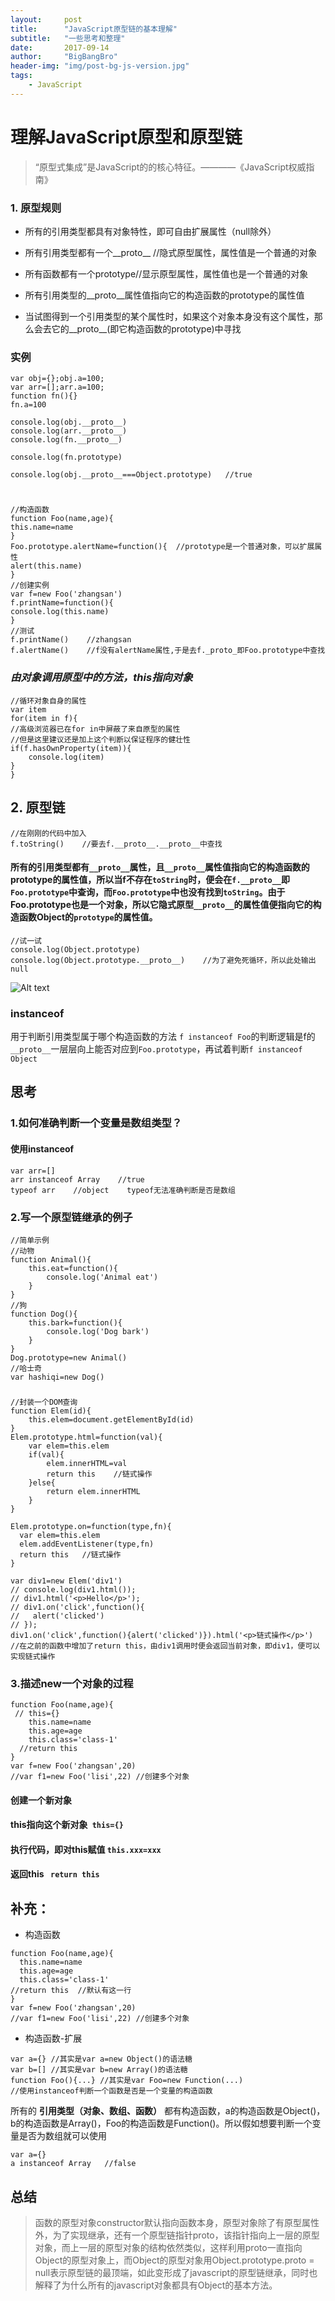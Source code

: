 ```yaml
---
layout:     post
title:      "JavaScript原型链的基本理解"
subtitle:   "一些思考和整理"
date:       2017-09-14
author:     "BigBangBro"
header-img: "img/post-bg-js-version.jpg"
tags:
    - JavaScript 
---
```



# 理解JavaScript原型和原型链

> “原型式集成”是JavaScript的的核心特征。————《JavaScript权威指南》

### 1. 原型规则

* 所有的引用类型都具有对象特性，即可自由扩展属性（null除外）

* 所有引用类型都有一个__proto__ //隐式原型属性，属性值是一个普通的对象
* 所有函数都有一个prototype//显示原型属性，属性值也是一个普通的对象

* 所有引用类型的__proto__属性值指向它的构造函数的prototype的属性值

* 当试图得到一个引用类型的某个属性时，如果这个对象本身没有这个属性，那么会去它的__proto__(即它构造函数的prototype)中寻找

### 实例
```
var obj={};obj.a=100;
var arr=[];arr.a=100;
function fn(){}
fn.a=100

console.log(obj.__proto__)
console.log(arr.__proto__)
console.log(fn.__proto__)

console.log(fn.prototype)

console.log(obj.__proto__===Object.prototype)   //true
```
#
```
//构造函数
function Foo(name,age){
this.name=name
}
Foo.prototype.alertName=function(){  //prototype是一个普通对象，可以扩展属性
alert(this.name)   
}    
//创建实例
var f=new Foo('zhangsan')
f.printName=function(){
console.log(this.name)
}
//测试
f.printName()    //zhangsan
f.alertName()    //f没有alertName属性,于是去f._proto_即Foo.prototype中查找

```
### *由对象调用原型中的方法，this指向对象*
```
//循环对象自身的属性
var item
for(item in f){
//高级浏览器已在for in中屏蔽了来自原型的属性
//但是这里建议还是加上这个判断以保证程序的健壮性
if(f.hasOwnProperty(item)){
    console.log(item)
}
}
```
## 2. 原型链
```
//在刚刚的代码中加入
f.toString()    //要去f.__proto__.__proto__中查找
```
#### 所有的引用类型都有```__proto__```属性，且```__proto__```属性值指向它的构造函数的prototype的属性值，所以当f不存在```toString```时，便会在```f.__proto__```即```Foo.prototype```中查询，而```Foo.prototype```中也没有找到```toString```。由于Foo.prototype也是一个对象，所以它隐式原型```__proto__```的属性值便指向它的构造函数Object的```prototype```的属性值。
```
//试一试
console.log(Object.prototype) 
console.log(Object.prototype.__proto__)    //为了避免死循环，所以此处输出null
```
![Alt text](https://github.com/QiaoBang/QiaoBang.github.io/blob/master/img/prototype.png?raw=true)

### instanceof

用于判断引用类型属于哪个构造函数的方法
```f instanceof Foo```的判断逻辑是f的```__proto__```一层层向上能否对应到```Foo.prototype```，再试着判断```f instanceof Object```

## 思考
### 1.如何准确判断一个变量是数组类型？
#### 使用instanceof
``` 
var arr=[]
arr instanceof Array    //true
typeof arr    //object    typeof无法准确判断是否是数组
```
### 2.写一个原型链继承的例子
```
//简单示例
//动物
function Animal(){
    this.eat=function(){
        console.log('Animal eat')
    }
}
//狗
function Dog(){
    this.bark=function(){
        console.log('Dog bark')
    }
}
Dog.prototype=new Animal()
//哈士奇
var hashiqi=new Dog()
```
### 
```
//封装一个DOM查询
function Elem(id){
    this.elem=document.getElementById(id)
}
Elem.prototype.html=function(val){
    var elem=this.elem
    if(val){
        elem.innerHTML=val
        return this    //链式操作
    }else{
        return elem.innerHTML
    }
}

Elem.prototype.on=function(type,fn){
  var elem=this.elem
  elem.addEventListener(type,fn)
  return this   //链式操作
}

var div1=new Elem('div1')
// console.log(div1.html());
// div1.html('<p>Hello</p>');
// div1.on('click',function(){
//   alert('clicked')
// });
div1.on('click',function(){alert('clicked')}).html('<p>链式操作</p>')
//在之前的函数中增加了return this，由div1调用时便会返回当前对象，即div1，便可以实现链式操作
```
### 3.描述new一个对象的过程
```
function Foo(name,age){
 // this={}
    this.name=name
    this.age=age
    this.class='class-1'
  //return this
}
var f=new Foo('zhangsan',20)
//var f1=new Foo('lisi',22) //创建多个对象
```
#### 创建一个新对象
#### this指向这个新对象``` this={}```
#### 执行代码，即对this赋值 ```this.xxx=xxx```
#### 返回this   ``` return this```

## 补充：

* 构造函数

```
function Foo(name,age){
  this.name=name
  this.age=age
  this.class='class-1'
//return this  //默认有这一行
}
var f=new Foo('zhangsan',20)
//var f1=new Foo('lisi',22) //创建多个对象

```

* 构造函数-扩展

```
var a={} //其实是var a=new Object()的语法糖
var b=[] //其实是var b=new Array()的语法糖
function Foo(){...} //其实是var Foo=new Function(...)
//使用instanceof判断一个函数是否是一个变量的构造函数
```

所有的 **引用类型（对象、数组、函数）** 都有构造函数，a的构造函数是Object()，b的构造函数是Array()，Foo的构造函数是Function()。所以假如想要判断一个变量是否为数组就可以使用


```
var a={}
a instanceof Array   //false
```

## 总结
>函数的原型对象constructor默认指向函数本身，原型对象除了有原型属性外，为了实现继承，还有一个原型链指针proto，该指针指向上一层的原型对象，而上一层的原型对象的结构依然类似，这样利用proto一直指向Object的原型对象上，而Object的原型对象用Object.prototype.proto = null表示原型链的最顶端，如此变形成了javascript的原型链继承，同时也解释了为什么所有的javascript对象都具有Object的基本方法。